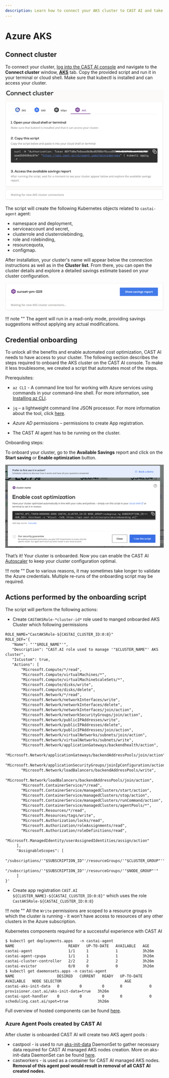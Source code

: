 ```yaml
---
description: Learn how to connect your AKS cluster to CAST AI and take control of your cloud costs.
---
```


# Azure AKS

## Connect cluster

To connect your cluster, [log into the CAST AI console](https://console.cast.ai/external-clusters/new) and navigate to the **Connect cluster** window, [**AKS**](https://console.cast.ai/external-clusters/new#aks) tab. Copy the provided script and run it in your terminal or cloud shell. Make sure that kubectl is installed and can access your cluster.

![img.png](../screenshots/connect-aks-1.png)

The script will create the following Kubernetes objects related to `castai-agent` agent:

- namespace and deployment,
- serviceaccount and secret,
- clusterrole and clusterrolebinding,
- role and rolebinding,
- resourcequota,
- configmap.

After installation, your cluster's name will appear below the connection instructions as well as in the **Cluster list**. From there, you can open the cluster details and explore a detailed savings estimate based on your cluster configuration.

![img.png](../screenshots/connect-aks-2.png)

!!! note ""
    The agent will run in a read-only mode, providing savings suggestions without applying any actual modifications.

## Credential onboarding

To unlock all the benefits and enable automated cost optimization, CAST AI needs to have access to your cluster. The following
section describes the steps required to onboard the AKS cluster on the CAST AI console. To make it less troublesome, we created
a script that automates most of the steps.

Prerequisites:

- `az CLI` - A command line tool for working with Azure services using commands in your command-line shell. For more
  information, see [Installing az CLI](https://learn.microsoft.com/en-us/cli/azure/install-azure-cli).

- `jq` – a lightweight command line JSON processor. For more information about the tool, click [here](https://stedolan.github.io/jq/).

- *Azure AD* permissions – permissions to create App registration.

- The CAST AI agent has to be running on the cluster.

Onboarding steps:

To onboard your cluster, go to the **Available Savings** report and click on the **Start saving** or **Enable optimization** button.

![img.png](../screenshots/connect-aks-3.png)

That’s it! Your cluster is onboarded. Now you can enable the CAST AI [Autoscaler](../../product-overview/console/autoscaler.md) to keep your cluster configuration optimal.

!!! note ""
   Due to various reasons, it may sometimes take longer to validate the Azure credentials. Multiple re-runs of the onboarding script may be required.  

## Actions performed by the onboarding script

The script will perform the following actions:

- Create `CASTAKSRole-*cluster-id*` role used to manged onboarded AKS Cluster which following permissions

```shell
ROLE_NAME="CastAKSRole-${CASTAI_CLUSTER_ID:0:8}"
ROLE_DEF='{
   "Name": "'"$ROLE_NAME"'",
   "Description": "CAST.AI role used to manage '"$CLUSTER_NAME"' AKS cluster",
   "IsCustom": true,
   "Actions": [
       "Microsoft.Compute/*/read",
       "Microsoft.Compute/virtualMachines/*",
       "Microsoft.Compute/virtualMachineScaleSets/*",
       "Microsoft.Compute/disks/write",
       "Microsoft.Compute/disks/delete",
       "Microsoft.Network/*/read",
       "Microsoft.Network/networkInterfaces/write",
       "Microsoft.Network/networkInterfaces/delete",
       "Microsoft.Network/networkInterfaces/join/action",
       "Microsoft.Network/networkSecurityGroups/join/action",
       "Microsoft.Network/publicIPAddresses/write",
       "Microsoft.Network/publicIPAddresses/delete",
       "Microsoft.Network/publicIPAddresses/join/action",
       "Microsoft.Network/virtualNetworks/subnets/join/action",
       "Microsoft.Network/virtualNetworks/subnets/write",
       "Microsoft.Network/applicationGateways/backendhealth/action",
       "Microsoft.Network/applicationGateways/backendAddressPools/join/action",
       "Microsoft.Network/applicationSecurityGroups/joinIpConfiguration/action",
       "Microsoft.Network/loadBalancers/backendAddressPools/write",
       "Microsoft.Network/loadBalancers/backendAddressPools/join/action",
       "Microsoft.ContainerService/*/read",
       "Microsoft.ContainerService/managedClusters/start/action",
       "Microsoft.ContainerService/managedClusters/stop/action",
       "Microsoft.ContainerService/managedClusters/runCommand/action",
       "Microsoft.ContainerService/managedClusters/agentPools/*",
       "Microsoft.Resources/*/read",
       "Microsoft.Resources/tags/write",
       "Microsoft.Authorization/locks/read",
       "Microsoft.Authorization/roleAssignments/read",
       "Microsoft.Authorization/roleDefinitions/read",
       "Microsoft.ManagedIdentity/userAssignedIdentities/assign/action"
     ],
     "AssignableScopes": [
       "/subscriptions/'"$SUBSCRIPTION_ID"'/resourceGroups/'"$CLUSTER_GROUP"'",
       "/subscriptions/'"$SUBSCRIPTION_ID"'/resourceGroups/'"$NODE_GROUP"'"
     ]
}'
```

- Create app registration `CAST.AI ${CLUSTER_NAME}-${CASTAI_CLUSTER_ID:0:8}"` which uses the role `CastAKSRole-${CASTAI_CLUSTER_ID:0:8}`

!!! note ""
    All the `Write` permissions are scoped to a resource groups in which the cluster is running - it won't have access to resources of any other clusters in the Azure subscription.

Kubernetes components required for a successful experience with CAST AI

```shell
$ kubectl get deployments.apps   -n castai-agent
NAME                        READY   UP-TO-DATE   AVAILABLE   AGE
castai-agent                1/1     1            1           3h26m
castai-agent-cpvpa          1/1     1            1           3h26m
castai-cluster-controller   2/2     2            2           3h26m
castai-evictor              0/0     0            0           3h26m
$ kubectl get daemonsets.apps -n castai-agent
NAME                   DESIRED   CURRENT   READY   UP-TO-DATE   AVAILABLE   NODE SELECTOR                            AGE
castai-aks-init-data   0         0         0       0            0           provisioner.cast.ai/aks-init-data=true   3h26m
castai-spot-handler    0         0         0       0            0           scheduling.cast.ai/spot=true             3h26m
```

Full overview of hosted components can be found [here](../../product-overview/hosted-components.md).

### Azure Agent Pools created by CAST AI

After cluster is onboarded CAST AI will create two AKS agent pools :

- castpool - is used to run [aks-init-data](https://github.com/castai/cluster-controller/tree/main/aks) DaemonSet to gather necessary data required for CAST AI managed AKS nodes creation. More on aks-init-data DaemonSet can be found [here](../../product-overview/hosted-components.md#phase-2-components-cluster-controller-evictor-spot-handler-aks-init-data).
- castworkers - is used as a container for CAST AI managed AKS nodes. **Removal of this agent pool would result in removal of all CAST AI created nodes.**
